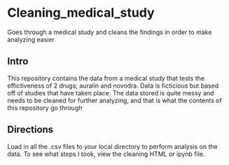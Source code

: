 # Cleaning_medical_study
Goes through a medical study and cleans the findings in order to make analyzing easier


## Intro
<p> This repository contains the data from a medical study that tests the effictiveness of 2 drugs; auralin and novodra. Data is ficticious but based off of studies that have taken place. The data stored is quite messy and needs to be cleaned for further analyzing, and that is what the contents of this repository go through</p> 

## Directions

<p>Load in all the .csv files to your local directory to perform analysis on the data. To see what steps I took, view the cleaning HTML or ipynb file. </p>

